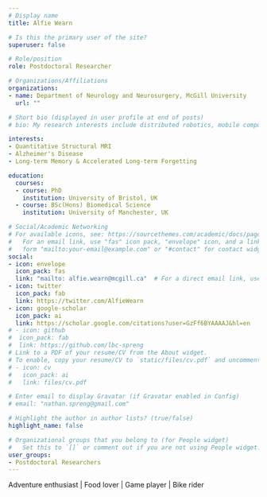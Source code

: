 ```yaml
---
# Display name
title: Alfie Wearn

# Is this the primary user of the site?
superuser: false

# Role/position
role: Postdoctoral Researcher

# Organizations/Affiliations
organizations:
- name: Department of Neurology and Neurosurgery, McGill University
  url: ""

# Short bio (displayed in user profile at end of posts)
# bio: My research interests include distributed robotics, mobile computing and programmable matter.

interests:
- Quantitative Structural MRI
- Alzheimer's Disease
- Long-term Memory & Accelerated Long-term Forgetting

education:
  courses:
  - course: PhD 
    institution: University of Bristol, UK
  - course: BSc(Hons) Biomedical Science 
    institution: University of Manchester, UK

# Social/Academic Networking
# For available icons, see: https://sourcethemes.com/academic/docs/page-builder/#icons
#   For an email link, use "fas" icon pack, "envelope" icon, and a link in the
#   form "mailto:your-email@example.com" or "#contact" for contact widget.
social:
- icon: envelope
  icon_pack: fas
  link: "mailto: alfie.wearn@mcgill.ca"  # For a direct email link, use "mailto:test@example.org".
- icon: twitter
  icon_pack: fab
  link: https://twitter.com/AlfieWearn
- icon: google-scholar
  icon_pack: ai
  link: https://scholar.google.com/citations?user=GzFf6BYAAAAJ&hl=en
# - icon: github
#  icon_pack: fab
#  link: https://github.com/lbc-spreng
# Link to a PDF of your resume/CV from the About widget.
# To enable, copy your resume/CV to `static/files/cv.pdf` and uncomment the lines below.
# - icon: cv
#   icon_pack: ai
#   link: files/cv.pdf

# Enter email to display Gravatar (if Gravatar enabled in Config)
# email: "nathan.spreng@gmail.com"

# Highlight the author in author lists? (true/false)
highlight_name: false

# Organizational groups that you belong to (for People widget)
#   Set this to `[]` or comment out if you are not using People widget.
user_groups:
- Postdoctoral Researchers
---
```


Adventure enthusiast | Food lover | Game player | Bike rider 

